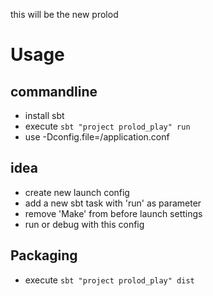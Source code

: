 this will be the new prolod


Usage
=====

commandline
---

- install sbt
- execute ```sbt "project prolod_play" run```
- use -Dconfig.file=<path>/application.conf


idea
----

- create new launch config
- add a new sbt task with 'run' as parameter
- remove 'Make' from before launch settings
- run or debug with this config

Packaging
---------

- execute ```sbt "project prolod_play" dist```